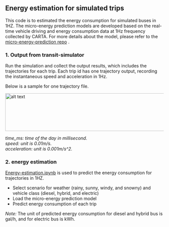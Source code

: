 ## Energy estimation for simulated trips
This code is to estimated the energy consumption for simulated buses in 1HZ. The micro-energy prediction models are developed based on the real-time vehicle driving and energy consumption data at 1Hz frequency collected by CARTA. For more details about the model, please refer to the [micro-energy-prediction repo](https://github.com/smarttransit-ai/micro-energy-prediction) .

### 1. Output from transit-simulator 

Run the simulation and collect the output results, which includes the trajectories for each trip. Each trip id has one trajectory output, recording the instantaneous speed and acceleration in 1Hz.

Below is a sample for one trajectory file.

<img src="https://github.com/smarttransit-ai/transit-simulator/blob/master/energy_estimation/traj_sample.png" alt="alt text" width="600" height="120">

*time_ms: time of the day in millisecond.*\
*speed: unit is 0.01m/s.*\
*acceleration: unit is 0.001m/s^2.*


### 2. energy estimation
[Energy-estimation.ipynb](https://github.com/smarttransit-ai/transit-simulator/blob/master/energy_estimation/Energy-estimation.ipynb) is used to predict the energy consumption for trajectories in 1HZ. 
* Select scenario for weather (rainy, sunny, windy, and snowny) and vehicle class (diesel, hybrid, and electric)
* Load the micro-energy prediction model 
* Predict energy consumption of each trip

*Note:* The unit of predicted energy consumption for diesel and hybrid bus is gal/h, and for electric bus is kWh.
